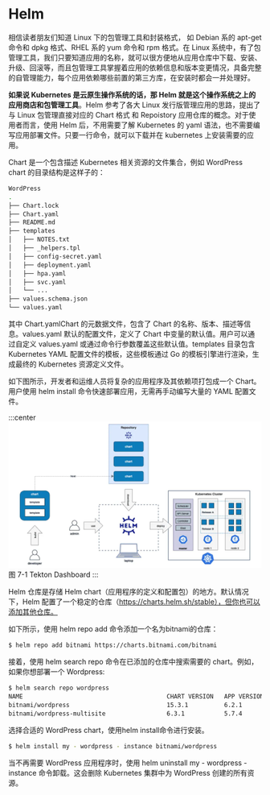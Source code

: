 # Helm 

相信读者朋友们知道 Linux 下的包管理工具和封装格式， 如 Debian 系的 apt-get 命令和 dpkg 格式、RHEL 系的 yum 命令和 rpm 格式。在 Linux 系统中，有了包管理工具，我们只要知道应用的名称，就可以很方便地从应用仓库中下载、安装、升级、回滚等，而且包管理工具掌握着应用的依赖信息和版本变更情况，具备完整的自管理能力，每个应用依赖哪些前置的第三方库，在安装时都会一并处理好。

**如果说 Kubernetes 是云原生操作系统的话，那 Helm 就是这个操作系统之上的应用商店和包管理工具**。Helm 参考了各大 Linux 发行版管理应用的思路，提出了与 Linux 包管理直接对应的 Chart 格式 和 Repoistory 应用仓库的概念。对于使用者而言，使用 Helm 后，不用需要了解 Kubernetes 的 yaml 语法，也不需要编写应用部署文件。只要一行命令，就可以下载并在 kubernetes 上安装需要的应用。


Chart 是一个包含描述 Kubernetes 相关资源的文件集合，例如 WordPress chart 的目录结构是这样子的：

```bash
WordPress
.
├── Chart.lock
├── Chart.yaml
├── README.md
├── templates
│   ├── NOTES.txt
│   ├── _helpers.tpl
│   ├── config-secret.yaml
│   ├── deployment.yaml
│   ├── hpa.yaml
│   ├── svc.yaml
│   └── ...
├── values.schema.json
└── values.yaml
```

其中 Chart.yamlChart 的元数据文件，包含了 Chart 的名称、版本、描述等信息。values.yaml 默认的配置文件，定义了 Chart 中变量的默认值。用户可以通过自定义 values.yaml 或通过命令行参数覆盖这些默认值。templates 目录包含 Kubernetes YAML 配置文件的模板，这些模板通过 Go 的模板引擎进行渲染，生成最终的 Kubernetes 资源定义文件。


如下图所示，开发者和运维人员将复杂的应用程序及其依赖项打包成一个 Chart。用户使用 helm install 命令快速部署应用，无需再手动编写大量的 YAML 配置文件。

:::center
  ![](../assets/helm.webp)<br/>
  图 7-1 Tekton Dashboard
:::



Helm 仓库是存储 Helm chart（应用程序的定义和配置包）的地方。默认情况下，Helm 配置了一个稳定的仓库（https://charts.helm.sh/stable），但你也可以添加其他仓库。

如下所示，使用 helm repo add 命令添加一个名为bitnami的仓库：

```bash
$ helm repo add bitnami https://charts.bitnami.com/bitnami
```

接着，使用 helm search repo 命令在已添加的仓库中搜索需要的 chart。例如，如果你想部署一个 Wordpress:

```bash
$ helm search repo wordpress
NAME                                        CHART VERSION   APP VERSION     DESCRIPTION
bitnami/wordpress                           15.3.1          6.2.1           Web publishing platform for building blogs and websites
bitnami/wordpress-multisite                 6.3.1           5.7.4           WordPress for Multisite environments
```

选择合适的 WordPress chart，使用helm install命令进行安装。

```bash
$ helm install my - wordpress - instance bitnami/wordpress 
```
当不再需要 WordPress 应用程序时，使用 helm uninstall my - wordpress - instance 命令卸载。这会删除 Kubernetes 集群中为 WordPress 创建的所有资源。